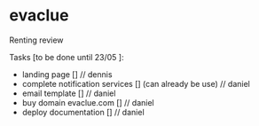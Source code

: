 # evaclue
Renting review

Tasks [to be done until 23/05 ]:
- landing page [] // dennis
- complete notification services [] (can already be use) // daniel
- email template [] // daniel
- buy domain evaclue.com [] // daniel
- deploy documentation [] // daniel
